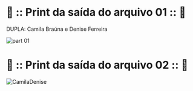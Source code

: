 # 📸 :: Print da saída do arquivo 01 :: 📸

<p>DUPLA: Camila Braúna e Denise Ferreira</p>

![part 01](https://github.com/Cam1ss/pdm-241/assets/125037138/2d888960-064e-4f76-8a10-44c0c5e01415)

# 📸 :: Print da saída do arquivo 02 :: 📸

![CamilaDenise](https://github.com/Cam1ss/pdm-241/assets/125037138/1cc74fb4-858a-4a1a-955b-391650eefcd8)


